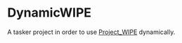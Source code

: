 # DynamicWIPE
A tasker project in order to use [Project_WIPE](https://github.com/yc9559/cpufreq-interactive-opt) dynamically.

